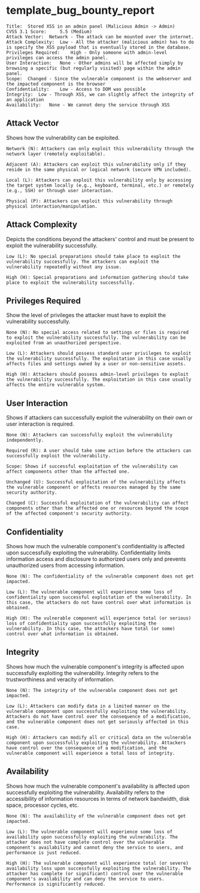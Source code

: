 # template_bug_bounty_report




```text
Title: 	Stored XSS in an admin panel (Malicious Admin -> Admin)
CVSS 3.1 Score: 	5.5 (Medium)
Attack Vector: 	Network - The attack can be mounted over the internet.
Attack Complexity: 	Low - All the attacker (malicious admin) has to do is specify the XSS payload that is eventually stored in the database.
Privileges Required: 	High - Only someone with admin-level privileges can access the admin panel.
User Interaction: 	None - Other admins will be affected simply by browsing a specific (but regularly visited) page within the admin panel.
Scope: 	Changed - Since the vulnerable component is the webserver and the impacted component is the browser
Confidentiality: 	Low - Access to DOM was possible
Integrity: 	Low - Through XSS, we can slightly affect the integrity of an application
Availability: 	None - We cannot deny the service through XSS
```

## Attack Vector

Shows how the vulnerability can be exploited.

    Network (N): Attackers can only exploit this vulnerability through the network layer (remotely exploitable).

    Adjacent (A): Attackers can exploit this vulnerability only if they reside in the same physical or logical network (secure VPN included).

    Local (L): Attackers can exploit this vulnerability only by accessing the target system locally (e.g., keyboard, terminal, etc.) or remotely (e.g., SSH) or through user interaction.

    Physical (P): Attackers can exploit this vulnerability through physical interaction/manipulation.

## Attack Complexity

Depicts the conditions beyond the attackers' control and must be present to exploit the vulnerability successfully.

    Low (L): No special preparations should take place to exploit the vulnerability successfully. The attackers can exploit the vulnerability repeatedly without any issue.

    High (H): Special preparations and information gathering should take place to exploit the vulnerability successfully.

## Privileges Required

Show the level of privileges the attacker must have to exploit the vulnerability successfully.

    None (N): No special access related to settings or files is required to exploit the vulnerability successfully. The vulnerability can be exploited from an unauthorized perspective.

    Low (L): Attackers should possess standard user privileges to exploit the vulnerability successfully. The exploitation in this case usually affects files and settings owned by a user or non-sensitive assets.

    High (H): Attackers should possess admin-level privileges to exploit the vulnerability successfully. The exploitation in this case usually affects the entire vulnerable system.

## User Interaction

Shows if attackers can successfully exploit the vulnerability on their own or user interaction is required.

    None (N): Attackers can successfully exploit the vulnerability independently.

    Required (R): A user should take some action before the attackers can successfully exploit the vulnerability.

    Scope: Shows if successful exploitation of the vulnerability can affect components other than the affected one.

    Unchanged (U): Successful exploitation of the vulnerability affects the vulnerable component or affects resources managed by the same security authority.

    Changed (C): Successful exploitation of the vulnerability can affect components other than the affected one or resources beyond the scope of the affected component's security authority.

## Confidentiality

Shows how much the vulnerable component's confidentiality is affected upon successfully exploiting the vulnerability. Confidentiality limits information access and disclosure to authorized users only and prevents unauthorized users from accessing information.

    None (N): The confidentiality of the vulnerable component does not get impacted.

    Low (L): The vulnerable component will experience some loss of confidentiality upon successful exploitation of the vulnerability. In this case, the attackers do not have control over what information is obtained.

    High (H): The vulnerable component will experience total (or serious) loss of confidentiality upon successfully exploiting the vulnerability. In this case, the attackers have total (or some) control over what information is obtained.

## Integrity

Shows how much the vulnerable component's integrity is affected upon successfully exploiting the vulnerability. Integrity refers to the trustworthiness and veracity of information.

    None (N): The integrity of the vulnerable component does not get impacted.

    Low (L): Attackers can modify data in a limited manner on the vulnerable component upon successfully exploiting the vulnerability. Attackers do not have control over the consequence of a modification, and the vulnerable component does not get seriously affected in this case.

    High (H): Attackers can modify all or critical data on the vulnerable component upon successfully exploiting the vulnerability. Attackers have control over the consequence of a modification, and the vulnerable component will experience a total loss of integrity.

## Availability

Shows how much the vulnerable component's availability is affected upon successfully exploiting the vulnerability. Availability refers to the accessibility of information resources in terms of network bandwidth, disk space, processor cycles, etc.

    None (N): The availability of the vulnerable component does not get impacted.

    Low (L): The vulnerable component will experience some loss of availability upon successfully exploiting the vulnerability. The attacker does not have complete control over the vulnerable component's availability and cannot deny the service to users, and performance is just reduced.

    High (H): The vulnerable component will experience total (or severe) availability loss upon successfully exploiting the vulnerability. The attacker has complete (or significant) control over the vulnerable component's availability and can deny the service to users. Performance is significantly reduced.
